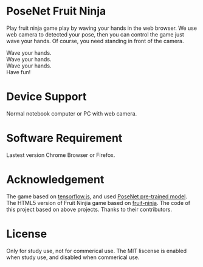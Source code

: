 # PoseNet Fruit Ninja
Play fruit ninja game play by waving your hands in the web browser. We use web camera to detected your pose, then you can control the game just wave your hands. Of course, you need standing in front of the camera.

Wave your hands.   
Wave your hands.  
Wave your hands.  
Have fun!

# Device Support
Normal notebook computer or PC with web camera. 

# Software Requirement
Lastest version Chrome Browser or Firefox.

# Acknowledgement
The game based on [tensorflow.js](https://github.com/tensorflow/tfjs), and used [PoseNet pre-trained model](https://github.com/tensorflow/tfjs-models/tree/master/posenet). The HTML5 version of Fruit Ninjia game based on [fruit-ninja](https://github.com/ChineseDron/fruit-ninja). The code of this project based on above projects. Thanks to their contributors.

# License
Only for study use, not for commerical use. The MIT liscense is enabled when study use, and disabled when commerical use.
